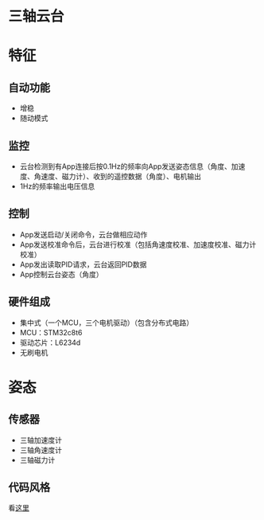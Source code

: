 三轴云台
================= 

# 特征
## 自动功能
* 增稳
* 随动模式

## 监控
* 云台检测到有App连接后按0.1Hz的频率向App发送姿态信息（角度、加速度、角速度、磁力计）、收到的遥控数据（角度）、电机输出
* 1Hz的频率输出电压信息

## 控制
* App发送启动/关闭命令，云台做相应动作
* App发送校准命令后，云台进行校准（包括角速度校准、加速度校准、磁力计校准）
* App发出读取PID请求，云台返回PID数据
* App控制云台姿态（角度）

## 硬件组成
* 集中式（一个MCU，三个电机驱动）（包含分布式电路）
* MCU：STM32c8t6
* 驱动芯片：L6234d
* 无刷电机

# 姿态
## 传感器
* 三轴加速度计
* 三轴角速度计
* 三轴磁力计

## 代码风格
看[这里](https://github.com/neutree/simple-code-conventions)
